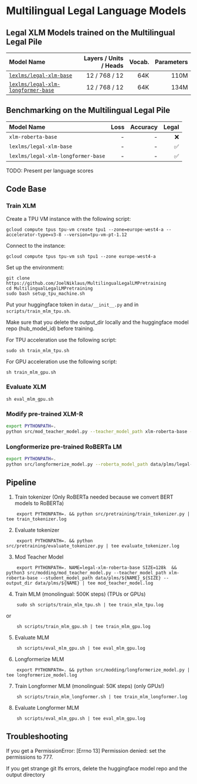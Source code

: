 # Multilingual Legal Language Models

## Legal XLM Models trained on the Multilingual Legal Pile

| Model Name                                                                                       | Layers / Units /  Heads | Vocab. | Parameters | 
|:-------------------------------------------------------------------------------------------------|------------------------:|-------:|-----------:|
| [`lexlms/legal-xlm-base`](https://huggingface.co/lexlms/legal-xlm-base)                          |           12 / 768 / 12 |    64K |       110M | 
| [`lexlms/legal-xlm-longformer-base`](https://huggingface.co/lexlms/legal-xlm-longformer-base)    |           12 / 768 / 12 |    64K |       134M |

## Benchmarking on the Multilingual Legal Pile

| Model Name                         | Loss | Accuracy |              Legal |
|:-----------------------------------|-----:|---------:|-------------------:|
| `xlm-roberta-base`                 |    - |        - |                :x: |
| `lexlms/legal-xlm-base`            |    - |        - | :white_check_mark: |
| `lexlms/legal-xlm-longformer-base` |    - |        - | :white_check_mark: |

TODO: Present per language scores

## Code Base

### Train XLM

Create a TPU VM instance with the following script:

```shell
gcloud compute tpus tpu-vm create tpu1 --zone=europe-west4-a --accelerator-type=v3-8 --version=tpu-vm-pt-1.12
```

Connect to the instance:

```shell
gcloud compute tpus tpu-vm ssh tpu1 --zone europe-west4-a
```

Set up the environment:

```shell
git clone https://github.com/JoelNiklaus/MultilingualLegalLMPretraining
cd MultilingualLegalLMPretraining
sudo bash setup_tpu_machine.sh
```

Put your huggingface token in `data/__init__.py` and in `scripts/train_mlm_tpu.sh`.

Make sure that you delete the output_dir locally and the huggingface model repo (hub_model_id) before training.

For TPU acceleration use the following script:

```shell
sudo sh train_mlm_tpu.sh
```

For GPU acceleration use the following script:

```shell
sh train_mlm_gpu.sh
```

### Evaluate XLM

```shell
sh eval_mlm_gpu.sh
```

### Modify pre-trained XLM-R

```bash
export PYTHONPATH=.
python src/mod_teacher_model.py --teacher_model_path xlm-roberta-base --student_model_path data/plms/legal-xlm-base
```

### Longformerize pre-trained RoBERTa LM

```bash
export PYTHONPATH=.
python src/longformerize_model.py --roberta_model_path data/plms/legal-xlm-base --max_length 4096 --attention_window 128
```

## Pipeline

1. Train tokenizer (Only RoBERTa needed because we convert BERT models to RoBERTa)
```shell
    export PYTHONPATH=. && python src/pretraining/train_tokenizer.py | tee train_tokenizer.log
```
2. Evaluate tokenizer
```shell
    export PYTHONPATH=. && python src/pretraining/evaluate_tokenizer.py | tee evaluate_tokenizer.log
```
3. Mod Teacher Model
```shell
    export PYTHONPATH=. NAME=legal-xlm-roberta-base SIZE=128k  && python3 src/modding/mod_teacher_model.py --teacher_model_path xlm-roberta-base --student_model_path data/plms/${NAME}_${SIZE} --output_dir data/plms/${NAME} | tee mod_teacher_model.log
```
4. Train MLM (monolingual: 500K steps) (TPUs or GPUs)
```shell
    sudo sh scripts/train_mlm_tpu.sh | tee train_mlm_tpu.log
```
or 
```shell
    sh scripts/train_mlm_gpu.sh | tee train_mlm_gpu.log
```
5. Evaluate MLM
```shell
    sh scripts/eval_mlm_gpu.sh | tee eval_mlm_gpu.log
```
6. Longformerize MLM
```shell
    export PYTHONPATH=. && python src/modding/longformerize_model.py | tee longformerize_model.log
```
7. Train Longformer MLM (monolingual: 50K steps) (only GPUs!)
```shell
    sh scripts/train_mlm_longformer.sh | tee train_mlm_longformer.log
```
8. Evaluate Longformer MLM
```shell
    sh scripts/eval_mlm_gpu.sh | tee eval_mlm_gpu.log
```

## Troubleshooting

If you get a PermissionError: [Errno 13] Permission denied: set the permissions to 777.

If you get strange git lfs errors, delete the huggingface model repo and the output directory
